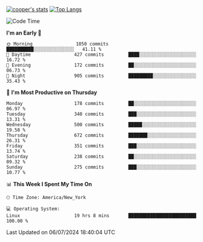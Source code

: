 [![cooper's stats](https://github-readme-stats-l2ak-km2n59e3j-coopjzs-projects.vercel.app/api?username=coopjz&count_private=true)](https://github.com/coopjz/github-readme-stats)
[![Top Langs](https://github-readme-stats-l2ak-km2n59e3j-coopjzs-projects.vercel.app/api/top-langs/?username=coopjz&count_private=true&langs_count=8&layout=compact&&hide=C)](https://github.com/coopjz/github-readme-stats)
<!--START_SECTION:waka-->
![Code Time](http://img.shields.io/badge/Code%20Time-64%20hrs%2047%20mins-blue)

**I'm an Early 🐤** 

```text
🌞 Morning                1050 commits        ██████████░░░░░░░░░░░░░░░   41.11 % 
🌆 Daytime                427 commits         ████░░░░░░░░░░░░░░░░░░░░░   16.72 % 
🌃 Evening                172 commits         ██░░░░░░░░░░░░░░░░░░░░░░░   06.73 % 
🌙 Night                  905 commits         █████████░░░░░░░░░░░░░░░░   35.43 % 
```
📅 **I'm Most Productive on Thursday** 

```text
Monday                   178 commits         ██░░░░░░░░░░░░░░░░░░░░░░░   06.97 % 
Tuesday                  340 commits         ███░░░░░░░░░░░░░░░░░░░░░░   13.31 % 
Wednesday                500 commits         █████░░░░░░░░░░░░░░░░░░░░   19.58 % 
Thursday                 672 commits         ███████░░░░░░░░░░░░░░░░░░   26.31 % 
Friday                   351 commits         ███░░░░░░░░░░░░░░░░░░░░░░   13.74 % 
Saturday                 238 commits         ██░░░░░░░░░░░░░░░░░░░░░░░   09.32 % 
Sunday                   275 commits         ███░░░░░░░░░░░░░░░░░░░░░░   10.77 % 
```


📊 **This Week I Spent My Time On** 

```text
🕑︎ Time Zone: America/New_York

💻 Operating System: 
Linux                    19 hrs 8 mins       █████████████████████████   100.00 % 
```


 Last Updated on 06/07/2024 18:40:04 UTC
<!--END_SECTION:waka-->
